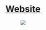 <div align="center">
<a href="https://sourav-c-portfolio.netlify.app"> 
 <h1>Website</h1>
</a>
</div>

<div align="center">
<a href="https://sourav-c-portfolio.netlify.app"> 
  <img src="https://cdn.dribbble.com/users/5720644/screenshots/13912339/media/cfc570f6891e4aef4ae3c5282a767847.gif" />
</a>
</div>
